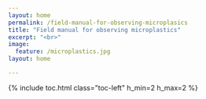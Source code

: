 ```yaml
---
layout: home
permalink: /field-manual-for-observing-microplasics
title: "Field manual for observing microplastics"
excerpt: "<br>"
image:
  feature: /microplastics.jpg
layout: home

---
```

{% include toc.html class="toc-left" h_min=2 h_max=2 %} 
